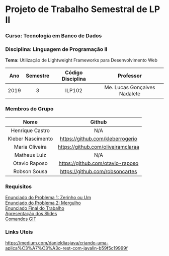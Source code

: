 # Projeto de Trabalho Semestral de LP II
### Curso: Tecnologia em Banco de Dados
### Disciplina: Linguagem de Programação II

**Tema:** Utilização de Lightweight Frameworks para Desenvolvimento Web

|	**Ano**		|	**Semestre**	|	**Código Disciplina**	|		   **Professor**		|
|:-------------:|:-----------------:|:-------------------------:|:-----------------------------:|
| 	  2019 		|		 3			| 			ILP102			|  Me. Lucas Gonçalves Nadalete |

### Membros do Grupo

|		**Nome**    	|				**Github**            	|
|:--------------------:	|:---------------------------------:	|
| Henrique Castro  		| 					N/A 				|
| Kleber Nascimento 	| https://github.com/kleberrogerio  	|
| Maria Oliveira		| https://github.com/oliveiramclaraa 	|
| Matheus Luiz 			| 					N/A					|
| Otavio Raposo 		| https://github.com/otavio-raposo		|
| Robson Sousa 			| https://github.com/robsoncartes 		|

### Requisitos

[Enunciado do Problema 1: Zerinho ou Um](https://github.com/robsoncartes/projeto-javalin/blob/master/requisitos/a-zerinho-o-um/a-zerinho-ou-um.pdf) \
[Enunciado do Problema 2: Mergulho](https://github.com/robsoncartes/projeto-javalin/blob/master/requisitos/b-mergulho/b-mergulho.pdf) \
[Enunciado Final do Trabalho](https://github.com/robsoncartes/projeto-javalin/blob/master/requisitos/trabalho-final.pdf) \
[Apresentação dos Slides](https://github.com/robsoncartes/projeto-javalin/blob/master/apresentacao/JAVALIN-LP2.pdf) \
[Comandos GIT](https://github.com/robsoncartes/projeto-javalin/blob/master/material-apoio/GIT-COMMANDS.md)

### Links Uteis

https://medium.com/danieldiasjava/criando-uma-aplica%C3%A7%C3%A3o-rest-com-javalin-b59f5c19999f

